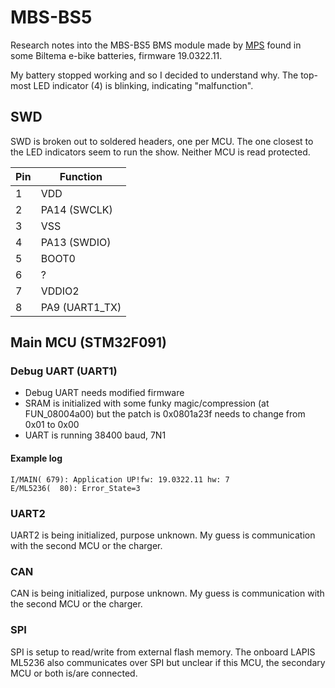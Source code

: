 # MBS-BS5
Research notes into the MBS-BS5 BMS module made by [MPS](https://www.acermps.com) found in some Biltema e-bike batteries, firmware 19.0322.11.

My battery stopped working and so I decided to understand why. The top-most LED indicator (4) is blinking, indicating "malfunction".

## SWD
SWD is broken out to soldered headers, one per MCU. The one closest to the LED indicators seem to run the show. Neither MCU is read protected.

| Pin  | Function |
| - | - |
| 1 | VDD |
| 2 | PA14 (SWCLK) |
| 3 | VSS |
| 4 | PA13 (SWDIO) |
| 5 | BOOT0 |
| 6 | ? |
| 7 | VDDIO2 |
| 8 | PA9 (UART1_TX) |

## Main MCU (STM32F091)
### Debug UART (UART1)
* Debug UART needs modified firmware
* SRAM is initialized with some funky magic/compression (at FUN_08004a00) but the patch is 0x0801a23f needs to change from 0x01 to 0x00
* UART is running 38400 baud, 7N1

#### Example log
```
I/MAIN( 679): Application UP!fw: 19.0322.11 hw: 7
E/ML5236(  80): Error_State=3
```

### UART2
UART2 is being initialized, purpose unknown. My guess is communication with the second MCU or the charger.

### CAN
CAN is being initialized, purpose unknown. My guess is communication with the second MCU or the charger.

### SPI
SPI is setup to read/write from external flash memory. The onboard LAPIS ML5236 also communicates over SPI but unclear if this MCU, the secondary MCU or both is/are connected.
